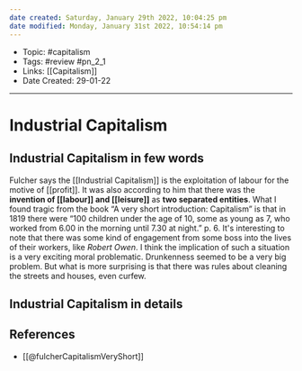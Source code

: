 ```yaml
---
date created: Saturday, January 29th 2022, 10:04:25 pm
date modified: Monday, January 31st 2022, 10:54:14 pm
---
```


- Topic: #capitalism
- Tags: #review #pn_2_1
- Links: [[Capitalism]]
- Date Created: 29-01-22

---

# Industrial Capitalism

## Industrial Capitalism in few words

Fulcher says the [[Industrial Capitalism]] is the exploitation of labour for the motive of [[profit]].
It was also according to him that there was the **invention of [[labour]] and [[leisure]]** as **two separated entities**.
What I found tragic from the book “A very short introduction: Capitalism” is that in 1819 there were “100 children under the age of 10, some as young as 7, who worked from 6.00 in the morning until 7.30 at night.” p. 6.
It's interesting to note that there was some kind of engagement from some boss into the lives of their workers, like *Robert Owen*. I think the implication of such a situation is a very exciting moral problematic.
Drunkenness seemed to be a very big problem. But what is more surprising is that there was rules about cleaning the streets and houses, even curfew.

## Industrial Capitalism in details

## References

- [[@fulcherCapitalismVeryShort]]
